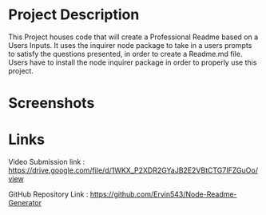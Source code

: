 # Project Description #

This Project houses code that will create a Professional Readme based on a Users Inputs. It uses the inquirer node package to take in a users prompts to satisfy the questions presented, in order to create a Readme.md file. Users have to install the node inquirer package in order to properly use this project.

# Screenshots #



# Links #

Video Submission link : https://drive.google.com/file/d/1WKX_P2XDR2GYaJB2E2VBtCTG7IFZGuOo/view

GitHub Repository Link : https://github.com/Ervin543/Node-Readme-Generator

